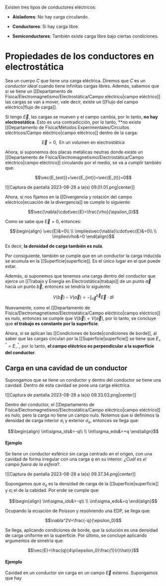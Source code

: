 
Existen tres tipos de conductores eléctricos: 

- **Aisladores**: No hay carga circulando. 

- **Conductores**: Si hay carga libre. 

- **Semiconductores**: También existe carga libre bajo ciertas condiciones. 

# Propiedades de los conductores en electrostática

Sea un cuerpo $C$ que tiene una carga eléctrica. Diremos que $C$ es un *conductor ideal* cuando tiene infinitas cargas libres. Además, sabemos que si se tiene un [[Departamento de Física/Electromagnetismo/Electrostática/Campo eléctrico|campo eléctrico]] las cargas se van a mover, vale decir, existe un [[Flujo del campo eléctrico|flujo de carga]]. 

Si tengo $\vec{E}$, las cargas se mueven y el campo cambia, por lo tanto, **no hay electrostática**. Esto es una contradicción, por lo tanto, **no existe [[Departamento de Física/Métodos Experimentales/Circuitos eléctricos/Campo eléctrico|campo eléctrico]] dentro de la carga: 

$$\vec{E}=0,\;\;\text{En un volumen en electrostática}$$

Ahora, si suponemos dos placas metálicas neutras donde existe un [[Departamento de Física/Electromagnetismo/Electrostática/Campo eléctrico|campo eléctrico]] circulando por el medio, se va a cumplir también que: 


$$\vec{E_{ext}}+\vec{E_{int}}=\vec{E_{t}}=0$$

![[Captura de pantalla 2023-08-28 a la(s) 09.01.01.png|center]]


Ahora, si nos fijamos en la [[Divergencia y rotación del campo eléctrico|ecuación de la divergencia]] se cumple lo siguiente: 

$$\vec{\nabla}\cdot\vec{E}=\frac{\rho}{\epsilon_0}$$

Como se sabe que $\vec{E}=0$, entonces: 

$$\begin{align}
\vec{E}&=0\\  \\
\implies\vec{\nabla}\cdot\vec{E}&=0\\  \\
\implies\rho&=0
\end{align}$$

Es decir, **la densidad de carga también es nula**. 

Por consiguiente, también se cumple que en un conductor la carga inducida se acumula en la [[Superficie|superficie]]. Es el único lugar en el que puede estar. 

Además, si suponemos que tenemos una carga dentro del conductor que ejerce un [[Trabajo y Energía en Electrostática|trabajo]] de un punto $\vec{a}$ hacia un punto $\vec{b}$, entonces se tendría lo siguiente: 

$$V(\vec{b})-V(\vec{a})=-\int^{\vec{b}}_{\vec{a}}\vec{E}\cdot dl$$

Nuevamente, como el [[Departamento de Física/Electromagnetismo/Electrostática/Campo eléctrico|campo eléctrico]] es nulo, entonces se cumple que $V(\vec{b})=V(\vec{a})$, por lo tanto, se concluye que **el trabajo es constante por la superficie**. 

Ahora, si se aplican las [[Condiciones de borde|condiciones de borde]], al saber que las cargas circulan por la [[Superficie|superficie]] se tiene que $E^{''}_{+}=E^{''}_{-}$, por lo tanto, **el campo eléctrico es perpendicular a la superficie del conductor**. 

## Carga en una cavidad de un conductor 

Supongamos que se tiene un conductor y dentro del conductor se tiene una cavidad. Dentro de esta cavidad se pone una carga eléctrica.

![[Captura de pantalla 2023-08-28 a la(s) 09.33.03.png|center]]


Dentro del conductor, el [[Departamento de Física/Electromagnetismo/Electrostática/Campo eléctrico|campo eléctrico]] es nulo, pero la carga no tiene un campo nulo. Notemos que si definimos la densidad de carga interior $\sigma_i$ y exterior $\sigma_e$, entonces se llega que: 

$$\begin{align}
\int\sigma_ids&=-q\\  \\
\int\sigma_eds&=+q
\end{align}$$


#### Ejemplo 

Se tiene un conductor esférico sin carga centrado en el origen, con una cavidad de forma irregular con una carga $q$ en su interior. *¿Cuál es el campo fuera de la esfera?*. 

![[Captura de pantalla 2023-08-28 a la(s) 09.37.34.png|center]]


Supongamos que $\sigma_e$ es la densidad de carga de la [[Superficie|superficie]] y $\sigma_i$ el de la cabidad. Por ende se cumple que: 

$$\begin{align}
\int\sigma_ids&=-q\\  \\
\int\sigma_eds&=q
\end{align}$$

Ocupando la ecuación de Poisson y resolviendo una EDP, se llega que: 

$$\nabla^2V=\frac{-q}{\epsilon_0}$$

Se llega, aplicando condiciones de borde, que la solución es una densidad de carga uniforme en la superficie. Por último, se concluye aplicando argumentos de simetría que: 

$$\vec{E}=\frac{q}{4\pi\epsilon_0}\frac{1}{r}\hat{r}$$

#### Ejemplo 

Cavidad en un conductor sin carga en un campo $\vec{E}$ externo. Supongamos que hay 